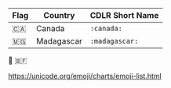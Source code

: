 
|  Flag        | Country    | CDLR Short Name |
|--------------|------------|-----------------|
| :canada:     | Canada     | `:canada:`      |
| :madagascar: | Madagascar | `:madagascar:`  | 

:blue_book:
:burkina_faso:

https://unicode.org/emoji/charts/emoji-list.html
